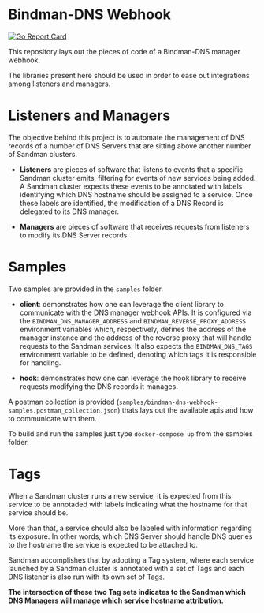 # Bindman-DNS Webhook
[![Go Report Card](https://goreportcard.com/badge/github.com/labbsr0x/bindman-dns-webhook)](https://goreportcard.com/report/github.com/labbsr0x/bindman-dns-webhook)

This repository lays out the pieces of code of a Bindman-DNS manager webhook.

The libraries present here should be used in order to ease out integrations among listeners and managers.

# Listeners and Managers

The objective behind this project is to automate the management of DNS records of a number of DNS Servers that are sitting above another number of Sandman clusters.

- **Listeners** are pieces of software that listens to events that a specific Sandman cluster emits, filtering for events of new services being added. A Sandman cluster expects these events to be annotated with labels identifying which DNS hostname should be assigned to a service. Once these labels are identified, the modification of a DNS Record is delegated to its DNS manager.

- **Managers** are pieces of software that receives requests from listeners to modify its DNS Server records. 

# Samples
Two samples are provided in the `samples` folder.

- **client**: demonstrates how one can leverage the client library to communicate with the DNS manager webhook APIs. It is configured via the `BINDMAN_DNS_MANAGER_ADDRESS` and `BINDMAN_REVERSE_PROXY_ADDRESS` environment variables which, respectively, defines the address of the manager instance and the address of the reverse proxy that will handle requests to the Sandman services. It also expects the `BINDMAN_DNS_TAGS` environment variable to be defined, denoting which tags it is responsible for handling.

- **hook**: demonstrates how one can leverage the hook library to receive requests modifying the DNS records it manages. 

A postman collection is provided (`samples/bindman-dns-webhook-samples.postman_collection.json`) thats lays out the available apis and how to communicate with them.

To build and run the samples just type `docker-compose up` from the samples folder.

# Tags

When a Sandman cluster runs a new service, it is expected from this service to be annotaded with labels indicating what the hostname for that service should be.

More than that, a service should also be labeled with information regarding its exposure. In other words, which DNS Server should handle DNS queries to the hostname the service is expected to be attached to.

Sandman accomplishes that by adopting a Tag system, where each service launched by a Sandman cluster is annotated with a set of Tags and each DNS listener is also run with its own set of Tags.

**The intersection of these two Tag sets indicates to the Sandman which DNS Managers will manage which service hostname attribution.**
